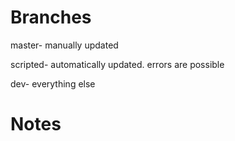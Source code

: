 # Branches
master- manually updated

scripted- automatically updated. errors are possible

dev- everything else

# Notes
